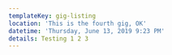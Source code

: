 ```yaml
---
templateKey: gig-listing
location: 'This is the fourth gig, OK'
datetime: 'Thursday, June 13, 2019 9:23 PM'
details: Testing 1 2 3
---
```



